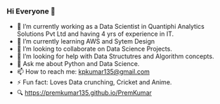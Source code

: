 ### Hi Everyone 👋

- 🔭 I’m currently working as a Data Scientist in Quantiphi Analytics Solutions Pvt Ltd and having 4 yrs of experience in IT.
- 🌱 I’m currently learning AWS and Sytem Design
- 👯 I’m looking to collaborate on Data Science Projects.
- 🤔 I’m looking for help with Data Structutres and Algorithm concepts.
- 💬 Ask me about Python and Data Science.
- 📫 How to reach me: kpkumar135@gmail.com
- ⚡ Fun fact: Loves Data crunching, Cricket and Anime.
- :mag: https://premkumar135.github.io/PremKumar
